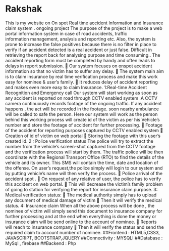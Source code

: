 # Rakshak
This is my website on On spot Real time accident Information and Insurance claim system . ongoing project
The purpose of the project is to make a web portal information system in case of road accidents, traffic    
          information management, analysis and reporting etc. Also, the system is prone to increase the false positives 
because there is no filter in place to verify if an accident detected is a real accident or just false. Difficult in retrieving the report back for analysing purpose and time consuming.. The accident reporting form must be completed by handy and often leads to delays in report submission.
	Our system focuses on onspot accident information so that no victim has to suffer any delay.
	The system main aim is to claim insurance by real time verification process and make this work easy for nominee & user’s family.
	It reduces delay of accident reporting and makes even more easy  to claim Insurance.
   1:Real-time Accident Recognition and Emergency call
       Our system will start working as soon as any accident is reported on road through CCTV enabled system .A CCTV camera continuously records footage of the ongoing traffic. If any accident happens ,  the act will be recorded in the footage.  soon nearby ambulance will be called to safe the person.  Here our  system will work as the person behind this working process will create id of the victim as per his Vehicle’s number and store the footage of accident for further processing.
	Footage of the accident for reporting purposes captured  by CCTV enabled system
	Creation of id of victim on web portal 
	Storing the footage with this user’s created id.
        2 : Police verification status
The police will try to extract the number from the vehicle’s screen-shot captured from the CCTV footage and the verification process will start by them. The traffic police will be then coordinate with the Regional Transport Office (RTO) to find the details of the vehicle and its owner. This SMS will contain the time, date and location of the offense. On user’s request,the police simply will login to our system and by putting vehicle’s name  will then verify the process.
	Police arrival of the accident spot .
	On request of any  relative of user, the police has to verify this accident on web portal.
	This will decrease the victim’s family problem of going to station for verifying the report for insurance  claim purpose.
        3: Medical verification status:
	The medical authority simply has to upload any document of medical damage of victim
	Then it will verify the medical status. 
         4:  Insurance claim
When all the above process will be done , the nominee of victim will simply send this document to insurance company for further processing and at the end when everything is done the money or insurance claim will be send online to the account of nominee. 
	Reports will reach to insurance company
	Then it will verify the status and send the required claim to account number of nominee.
##Frontend : HTML5,CSS3, JAVASCRIPT, BOOTSTRAP,JQUERY
##Connectivity : MYSQLI
##Database : MySql , firebase
##Backend : Php
